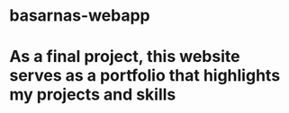 # basarnas-webapp
# As a final project, this website serves as a portfolio that highlights my projects and skills
